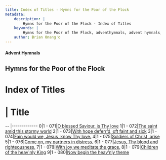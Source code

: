 ```yaml
---
title: Index of Titles - Hymns for the Poor of the Flock
metadata:
    description: |
        Hymns for the Poor of the Flock - Index of Titles
    keywords: |
        Hymns for the Poor of the Flock, adventhymnals, advent hymnals, index
    author: Brian Onang'o
---
```


#### Advent Hymnals

## Hymns for the Poor of the Flock

# Index of Titles
# | Title                        
-- |-------------
0|1 - 071|[O blessed Saviour, is Thy love](/001-100/071-080/01.O-blessed-Saviour,-is-Thy-love)
1|1 - 072|[The saint amid this stormy world](/001-100/071-080/02.The-saint-amid-this-stormy-world)
2|1 - 073|[With hope deferr’d, oft faint and sick](/001-100/071-080/03.With-hope-deferr’d,-oft-faint-and-sick)
3|1 - 074|[Fain would we, Jesus, know Thy love.](/001-100/071-080/04.Fain-would-we,-Jesus,-know-Thy-love)
4|1 - 075|[Soldiers of Christ, arise](/001-100/071-080/05.Soldiers-of-Christ,-arise)
5|1 - 076|[Come on, my partners in distress.](/001-100/071-080/06.Come-on,-my-partners-in-distress)
6|1 - 077|[Jesus, Thy blood and righteousness.](/001-100/071-080/07.Jesus,-Thy-blood-and-righteousness)
7|1 - 078|[With joy we meditate the grace.](/001-100/071-080/08.With-joy-we-meditate-the-grace)
8|1 - 079|[Children of the heav'nly King](/001-100/071-080/09.Children-of-the-heav'nly-King)
9|1 - 080|[Now begin the heav’nly theme](/001-100/071-080/10.Now-begin-the-heav’nly-theme)